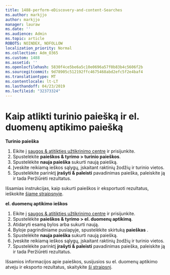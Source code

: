 ```yaml
---
title: 1488-perform-eDiscovery-and-content-Searches
ms.author: markjjo
author: markjjo
manager: lauraw
ms.date: ''
ms.audience: Admin
ms.topic: article
ROBOTS: NOINDEX, NOFOLLOW
localization_priority: Normal
ms.collection: Adm_O365
ms.custom: 1488
ms.assetid: ''
ms.openlocfilehash: 5830f4ce5be6a5c10e0696a57f0b83b4c5606f2b
ms.sourcegitcommit: 9d78905c512192ffc4675468abd2efc5f2e4baf4
ms.translationtype: MT
ms.contentlocale: lt-LT
ms.lasthandoff: 04/23/2019
ms.locfileid: "32373324"
---
```

# <a name="how-to-perform-content-searches-and-ediscovery-searches"></a>Kaip atlikti turinio paiešką ir el. duomenų aptikimo paiešką

**Turinio paieška**

1. Eikite į [saugos & atitikties užtikrinimo centre](https://protection.office.com) ir prisijunkite.
2. Spustelėkite **paieškos & tyrimo > turinio paieškos**.
3. Spustelėkite **nauja paieška** sukurti naują paiešką.
4. Įveskite reikiamą ieškos sąlygų, įskaitant raktinių žodžių ir turinio vietos.  
5. Spustelėkite parinktį **įrašyti & paleisti** pavadinimas paieška, paleiskite ją ir tada Peržiūrėti rezultatus. 
 
Išsamias instrukcijas, kaip sukurti paieškos ir eksportuoti rezultatus, ieškokite [šiame straipsnyje](https://docs.microsoft.com/office365/securitycompliance/content-search).

**el. duomenų aptikimo ieškos**

1. Eikite į [saugos & atitikties užtikrinimo centre](https://protection.office.com) ir prisijunkite.
2. Spustelėkite **paieškos & tyrimo > el. duomenų aptikimą**.
3. Atidaryti esamą bylos arba sukurti naują.
4. Byloje pagrindiniame puslapyje, spustelėkite skirtuką **paieškas** .  
5. Spustelėkite **nauja paieška** sukurti naują paiešką.
6. Įveskite reikiamą ieškos sąlygų, įskaitant raktinių žodžių ir turinio vietos.  
7. Spustelėkite parinktį **įrašyti & paleisti** pavadinimas paieška, paleiskite ją ir tada Peržiūrėti rezultatus.

Išsamios informacijos apie paieškos, susijusios su el. duomenų aptikimo atveju ir eksporto rezultatus, skaitykite [šį straipsnį](https://docs.microsoft.com/office365/securitycompliance/ediscovery-cases).